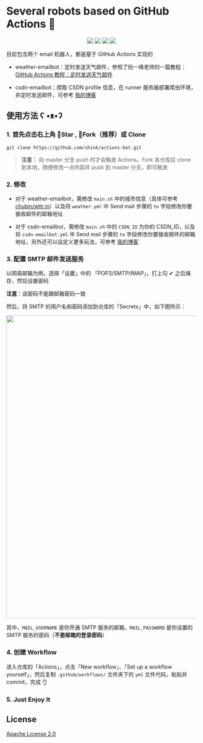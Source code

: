 # Several robots based on GitHub Actions 🤖

<p align="center">
    <img src="https://img.shields.io/github/license/shink/actions-bot.svg"/>
    <img src="https://img.shields.io/github/repo-size/shink/actions-bot.svg"/>
    <img src="https://img.shields.io/github/last-commit/shink/actions-bot.svg"/>
    <img src="https://img.shields.io/badge/language-python-blue.svg">
</p>

目前包含两个 email 机器人，都是基于 GitHub Actions 实现的

- weather-emailbot：定时发送天气邮件，参照了阮一峰老师的一篇教程：[GitHub Actions 教程：定时发送天气邮件](http://www.ruanyifeng.com/blog/2019/12/github_actions.html)

- csdn-emailbot：爬取 CSDN profile 信息，在 runner 服务器部署爬虫环境，并定时发送邮件，可参考 [我的博客](https://blog.csdn.net/sculpta/article/details/104142607)

## 使用方法 ʕ •ᴥ•ʔ

### 1. 首先点击右上角 🌟Star , 🔱Fork（推荐）或 Clone

```git
git clone https://github.com/shink/actions-bot.git
```

> **注意：** 向 master 分支 push 时才会触发 Actions。Fork 本仓库后 clone 到本地，随便修改一点内容并 push 到 master 分支，即可触发

### 2. 修改

  - 对于 weather-emailbot，需修改 `main.sh` 中的城市信息（具体可参考 [chubin/wttr.in](https://github.com/chubin/wttr.in)）以及将 `weather.yml` 中 Send mail 步骤的 `to` 字段修改你要接收邮件的邮箱地址
  
  - 对于 csdn-emailbot，需修改 `main.sh` 中的 `CSDN_ID` 为你的 CSDN_ID，以及将 `csdn-emailbot.yml` 中 Send mail 步骤的 `to` 字段修改你要接收邮件的邮箱地址，另外还可以自定义更多玩法，可参考 [我的博客](https://blog.csdn.net/sculpta/article/details/104142607)

### 3. 配置 SMTP 邮件发送服务

以网易邮箱为例，选择「设置」中的 「POP3/SMTP/IMAP」，打上勾 ✔ 之后保存，然后设置密码

**注意**：该密码不能跟邮箱密码一致

然后，将 SMTP 的用户名和密码添加到仓库的「Secrets」中，如下图所示：

<p align="center">
    <img src="https://gitee.com/tsund/data/raw/master/blog/2020/01/github-actions-spider/img.png" width="800">
</p>

其中，`MAIL_USERNAME` 是你开通 SMTP 服务的邮箱，`MAIL_PASSWORD` 是你设置的 SMTP 服务的密码（**不是邮箱的登录密码**）

### 4. 创建 Workflow

进入仓库的「Actions」，点击「New workflow」、「Set up a workflow yourself」，然后复制 `.github/workflows/` 文件夹下的 `yml` 文件代码，粘贴并 commit，完成 👌

### 5. Just Enjoy It

## License

[Apache License 2.0](LICENSE)
